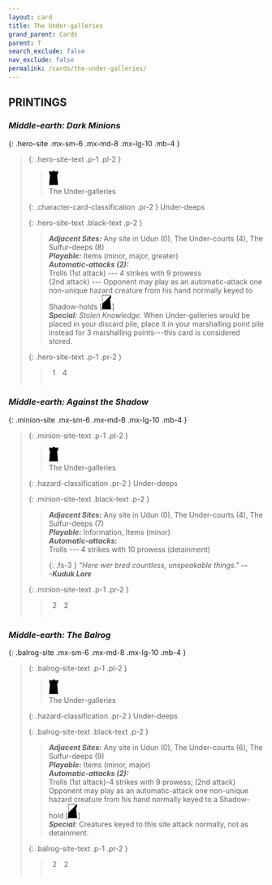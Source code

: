 ```yaml
---
layout: card
title: The Under-galleries
grand_parent: Cards
parent: T
search_exclude: false
nav_exclude: false
permalink: /cards/the-under-galleries/
---
```


## PRINTINGS


### _Middle-earth: Dark Minions_

{: .hero-site .mx-sm-6 .mx-md-8 .mx-lg-10 .mb-4 }
> {: .hero-site-text .p-1 .pl-2 }
> > <div class="card-mp"><img src="/assets/images/dark-hold.svg"></div>
> > <div class="character-card-name">The Under-galleries</div>
>
> {: .character-card-classification .pr-2 }
> Under-deeps
>
> {: .hero-site-text .black-text .p-2 }
> > _**Adjacent Sites:**_ Any site in Udun (0), The Under-courts (4), The Sulfur-deeps (8) <br>_**Playable:**_ Items (minor, major, greater) <br>_**Automatic-attacks (2):**_<br> Trolls (1st attack) --- 4 strikes with 9 prowess <br>(2nd attack) --- Opponent may play as an automatic-attack one non-unique hazard creature from his hand normally keyed to Shadow-holds \[![](/assets/images/shadow-hold.svg)] <br>_**Special:**_ _Stolen Knowledge_. When Under-galleries would be placed in your discard pile, place it in your marshalling point pile instead for 3 marshalling points---this card is considered stored. 
> 
> {: .hero-site-text .p-1 .pr-2 }
> > <div class="hero-site-draw"><span class="hero-you-draw">&ensp;1&ensp;</span><span class="hero-opp-draw">&ensp;4&ensp;</span></div>
> > <div class="card-corruption">&nbsp;</div>

### _Middle-earth: Against the Shadow_

{: .minion-site .mx-sm-6 .mx-md-8 .mx-lg-10 .mb-4 }
> {: .minion-site-text .p-1 .pl-2 }
> > <div class="card-mp"><img src="/assets/images/dark-hold.svg"></div>
> > <div class="card-name">The Under-galleries</div>
>
> {: .hazard-classification .pr-2 }
> Under-deeps
>
> {: .minion-site-text .black-text .p-2 }
> > _**Adjacent Sites:**_ Any site in Udun (0), The Under-courts (4), The Sulfur-deeps (7) <br>_**Playable:**_ Information, Items (minor) <br>_**Automatic-attacks:**_<br> Trolls --- 4 strikes with 10 prowess (detainment)  
> > 
> > {: .fs-3 } 
> > _“Here wer bred countless, unspeakable things."_ ***---&#65279;Kuduk&nbsp;Lore*** 
> 
> {: .minion-site-text .p-1 .pr-2 }
> > <div class="hero-site-draw"><span class="minion-you-draw">&ensp;2&ensp;</span><span class="minion-opp-draw">&ensp;2&ensp;</span></div>
> > <div class="card-corruption">&nbsp;</div>

### _Middle-earth: The Balrog_

{: .balrog-site .mx-sm-6 .mx-md-8 .mx-lg-10 .mb-4 }
> {: .balrog-site-text .p-1 .pl-2 }
> > <div class="card-mp"><img src="/assets/images/dark-hold.svg"></div>
> > <div class="card-name">The Under-galleries</div>
>
> {: .hazard-classification .pr-2 }
> Under-deeps
>
> {: .balrog-site-text .black-text .p-2 }
> > _**Adjacent Sites:**_ Any site in Udun (0), The Under-courts (6), The Sulfur-deeps (9) <br>_**Playable:**_ Items (minor, major) <br>_**Automatic-attacks (2):**_<br>  Trolls (1st attack)-4 strikes with 9 prowess; (2nd attack) Opponent may play as an automatic-attack one non-unique hazard creature from his hand normally keyed to a Shadow-hold \[![](/assets/images/shadow-hold.svg)] <br>_**Special:**_ Creatures keyed to this site attack normally, not as detainment. 
> 
> {: .balrog-site-text .p-1 .pr-2 }
> > <div class="hero-site-draw"><span class="minion-you-draw">&ensp;2&ensp;</span><span class="minion-opp-draw">&ensp;2&ensp;</span></div>
> > <div class="card-corruption">&nbsp;</div>
